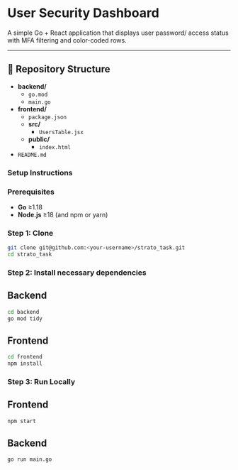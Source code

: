 # User Security Dashboard

A simple Go + React application that displays user password/ access status with MFA filtering and color-coded rows.

---

## 📁 Repository Structure
- **backend/**
  - `go.mod`
  - `main.go`
- **frontend/**
  - `package.json`
  - **src/**
    - `UsersTable.jsx`
  - **public/**
    - `index.html`
- `README.md`


### Setup Instructions

### Prerequisites

- **Go** ≥1.18  
- **Node.js** ≥18 (and npm or yarn)  

### Step 1: Clone

```bash
git clone git@github.com:<your-username>/strato_task.git
cd strato_task
```

### Step 2: Install necessary dependencies
## Backend
```bash
cd backend
go mod tidy
```

## Frontend
```bash
cd frontend
npm install      
```
###  Step 3: Run Locally
## Frontend
```bash
npm start 
```
## Backend
```bash
go run main.go
```



